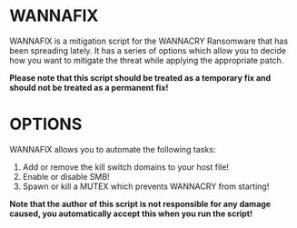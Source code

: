 # WANNAFIX

WANNAFIX is a mitigation script for the WANNACRY Ransomware that has been spreading lately.
It has a series of options which allow you to decide how you want to mitigate the threat while applying the appropriate patch.

<strong>Please note that this script should be treated as a temporary fix and should not be treated as a permanent fix!</strong>

# OPTIONS

WANNAFIX allows you to automate the following tasks:

1) Add or remove the kill switch domains to your host file!
2) Enable or disable SMB!
3) Spawn or kill a MUTEX which prevents WANNACRY from starting!

<strong>Note that the author of this script is not responsible for any damage caused, you automatically accept this when you run the script!</strong>
